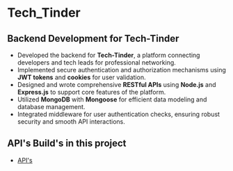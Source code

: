 # Tech_Tinder 


## Backend Development for Tech-Tinder 
- Developed the backend for **Tech-Tinder**, a platform connecting developers and tech leads for professional networking.  
- Implemented secure authentication and authorization mechanisms using **JWT tokens** and **cookies** for user validation.  
- Designed and wrote comprehensive **RESTful APIs** using **Node.js** and **Express.js** to support core features of the platform.  
- Utilized **MongoDB** with **Mongoose** for efficient data modeling and database management.  
- Integrated middleware for user authentication checks, ensuring robust security and smooth API interactions.

## API's Build's in this project 
- [ API's ]("./Apis.md")
